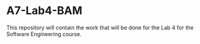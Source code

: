 # A7-Lab4-BAM
This repository will contain the work that will be done for the Lab 4 for the Software Engineering course.
